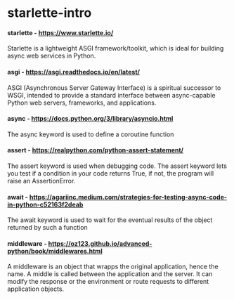 # starlette-intro

####  starlette - https://www.starlette.io/
Starlette is a lightweight ASGI framework/toolkit, which is ideal for building async web services in Python.

####  asgi - https://asgi.readthedocs.io/en/latest/
ASGI (Asynchronous Server Gateway Interface) is a spiritual successor to WSGI, intended to provide a standard interface between async-capable Python web servers, frameworks, and applications.

####  async - https://docs.python.org/3/library/asyncio.html
The async keyword is used to define a coroutine function

####  assert - https://realpython.com/python-assert-statement/
The assert keyword is used when debugging code. The assert keyword lets you test if a condition in your code returns True, if not, the program will raise an AssertionError.

####  await - https://agariinc.medium.com/strategies-for-testing-async-code-in-python-c52163f2deab
The await keyword is used to wait for the eventual results of the object returned by such a function

####  middleware - https://oz123.github.io/advanced-python/book/middlewares.html
A middleware is an object that wrapps the original application, hence the name. A middle is called between the application and the server. It can modify the response or the environment or route requests to different application objects.